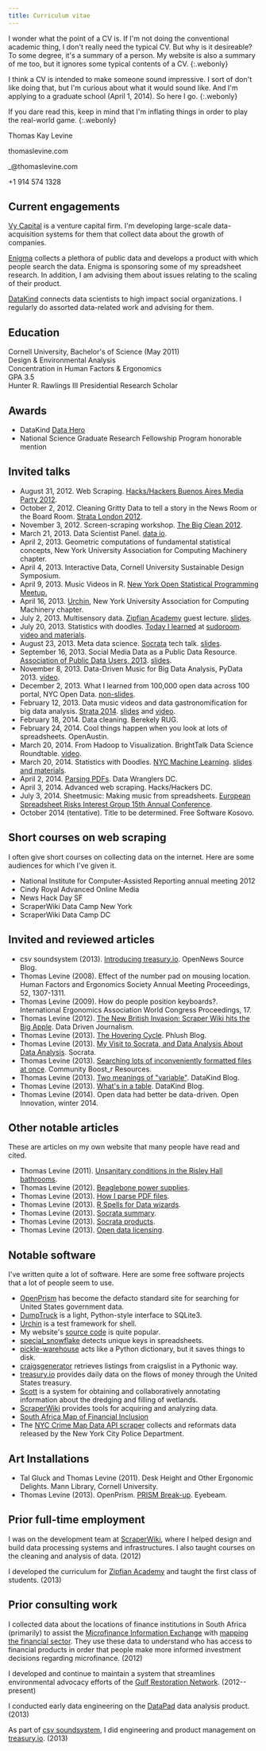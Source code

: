```yaml
---
title: Curriculum vitae
---
```

I wonder what the point of a CV is. If I'm not doing the conventional
academic thing, I don't really need the typical CV. But why is it desireable?
To some degree, it's a summary of a person. My website is also a summary
of me too, but it ignores some typical contents of a CV.
{:.webonly}

I think a CV is intended to make someone sound impressive. I sort
of don't like doing that, but I'm curious about what it would sound like.
And I'm applying to a graduate school (April 1, 2014). So here I go.
{:.webonly}

If you dare read this, keep in mind that I'm inflating things in order
to play the real-world game.
{:.webonly}

<p class="printonly">Thomas Kay Levine</p>
<p class="printonly">thomaslevine.com</p>
<p class="printonly">_@thomaslevine.com</p>
<p class="printonly">+1 914 574 1328</p>

## Current engagements
[Vy Capital](http://vycapital.com) is a venture capital firm.
I'm developing large-scale data-acquisition systems
for them that collect data about the growth of companies.

[Enigma](http://enigma.io) collects a plethora of public
data and develops a product with which people search the data.
Enigma is sponsoring some of my spreadsheet research.
In addition, I am advising them about issues
relating to the scaling of their product.

[DataKind](http://datakind.org/) connects data scientists
to high impact social organizations. I regularly do assorted
data-related work and advising for them.

## Education
Cornell University, Bachelor's of Science (May 2011)<br>
Design & Environmental Analysis<br>
Concentration in Human Factors & Ergonomics<br>
GPA 3.5<br>
Hunter R. Rawlings III Presidential Research Scholar

## Awards
* DataKind [Data Hero](http://www.datakind.org/featuredvolunteers/thomas-levine/)
* National Science Graduate Research Fellowship Program honorable mention

## Invited talks
* August 31, 2012. Web Scraping. [Hacks/Hackers Buenos Aires Media Party 2012](http://www.mediaparty.info/).
* October 2, 2012. Cleaning Gritty Data to tell a story in the News Room or the Board Room.
    [Strata London 2012](http://strataconf.com/strataeu/public/schedule/detail/25890).
* November 3, 2012. Screen-scraping workshop. [The Big Clean 2012](http://bigclean.techlib.cz/en/805-workshop/).
* March 21, 2013. Data Scientist Panel. [data io](http://www.meetup.com/data-io/events/109303752/).
* April 2, 2013. Geometric computations of fundamental statistical concepts,
    New York University Association for Computing Machinery chapter.
* April 4, 2013. Interactive Data,
    Cornell University Sustainable Design Symposium.
* April 9, 2013. Music Videos in R.
    [New York Open Statistical Programming Meetup.](http://www.meetup.com/nyhackr/events/111193682/)
* April 16, 2013. <!-- ???? --> [Urchin](https://github.com/scraperwiki/urchin),
    New York University Association for Computing Machinery chapter.
* July 2, 2013. Multisensory data.
    [Zipfian Academy](http://zipfianacademy.com) guest lecture.
    [slides](https://github.com/tlevine/multisensory-data-zipfian).
* July 20, 2013. Statistics with doodles.
  [Today I learned](https://sudoroom.org/wiki/Today_I_Learned#July_20:_Statistics_through_doodles:_Geometric_computations_of_fundamental_statistical_concepts)
  at [sudoroom](https://sudoroom.org).
  [video and materials](http://thomaslevine.com/!/statistics-with-doodles-sudoroom).
* August 23, 2013. Meta data science.
    [Socrata](http://www.socrata.com/) tech talk.
    [slides](https://github.com/tlevine/meta-data-science-socrata).
* September 16, 2013. Social Media Data as a Public Data Resource.
  [Association of Public Data Users, 2013](http://apdu.org/events/conference/apdu-2013/).
    [slides](https://github.com/tlevine/social-media-public-data).
* November 8, 2013. Data-Driven Music for Big Data Analysis, PyData 2013.
    [video](https://vimeo.com/79859345).
* December 2, 2013. What I learned from 100,000 open data across 100 portal, NYC Open Data.
    [non-slides](http://thomaslevine.com/!/data-about-open-data-talk-december-2-2013/).
* February 12, 2013. Data music videos and data gastronomification for big data analysis.
    [Strata 2014](http://strataconf.com/strata2014/).
    [slides](http://cdn.oreillystatic.com/en/assets/1/event/105/Music%20Videos%20and%20Gastronomification%20for%20Big%20Data%20Analysis%20Presentation.pdf)
    and [video](http://mediaservice.mirror-image.com/videos/7c2ae7a293147/assets/7938403/file.mp4).
* February 18, 2014. Data cleaning. Berekely RUG.
* February 24, 2014. Cool things happen when you look at lots of spreadsheets. OpenAustin.
* March 20, 2014. From Hadoop to Visualization. BrightTalk Data Science Roundtable.
    [video](https://www.brighttalk.com/webcast/9059/103723).
* March 20, 2014. Statistics with Doodles. [NYC Machine Learning](http://www.meetup.com/NYC-Machine-Learning/events/170546362/).
    [slides and materials](http://thomaslevine.com/!/statistics-with-doodles-2014-03).
* April 2, 2014. [Parsing PDFs](http://www.meetup.com/Data-Wranglers-DC/events/160592492/).
    Data Wranglers DC.
* April 3, 2014. Advanced web scraping. Hacks/Hackers DC.
* July 3, 2014. Sheetmusic: Making music from spreadsheets.
    [European Spreadsheet Risks Interest Group 15th Annual Conference](http://www.eusprig.org/annual-conference.htm).
* October 2014 (tentative). Title to be determined. Free Software Kosovo.

## Short courses on web scraping
I often give short courses on collecting data on the internet.
Here are some audiences for which I've given it.

* National Institute for Computer-Assisted Reporting annual meeting 2012
* Cindy Royal Advanced Online Media
* News Hack Day SF
* ScraperWiki Data Camp New York
* ScraperWiki Data Camp DC

## Invited and reviewed articles
* csv soundsystem (2013). [Introducing treasury.io](https://source.opennews.org/en-US/articles/introducing-treasuryio/). OpenNews Source Blog.
* Thomas Levine (2008). Effect of the number pad on mousing location. Human Factors and Ergonomics Society Annual Meeting Proceedings, 52, 1307-1311.
* Thomas Levine (2009). How do people position keyboards?. International Ergonomics Association World Congress Proceedings, 17.
* Thomas Levine (2012).
    [The New British Invasion: Scraper Wiki hits the Big Apple](http://datadrivenjournalism.net/news_and_analysis/scraperwiki_new_york_data_camp).
    Data Driven Journalism.
* Thomas Levine (2013).
    [The Hovering Cycle](http://www.phlush.org/2013/02/23/the-hovering-cycle/).
    Phlush Blog.
* Thomas Levine (2013). [My Visit to Socrata, and Data Analysis About Data Analysis](http://www.socrata.com/blog/my-visit-to-socrata-and-data-analysis-about-data-analysis/). Socrata.
* Thomas Levine (2013). [Searching lots of inconveniently formatted files at once](http://communityboostr.org/resource/searching-lots-inconveniently-formatted-files-once). Community Boost\_r Resources.
* Thomas Levine (2013). [Two meanings of "variable"](http://www.datakind.org/blog/multiple-meanings-of-the-word-variable/). DataKind Blog.
* Thomas Levine (2013). [What's in a table](http://www.datakind.org/blog/whats-in-a-table/). DataKind Blog.
* Thomas Levine (2014). Open data had better be data-driven. Open Innovation, winter 2014.

## Other notable articles
These are articles on my own website that many people have read and cited.

* Thomas Levine (2011). [Unsanitary conditions in the Risley Hall bathrooms](http://thomaslevine.com/!/risley-toilets/).
* Thomas Levine (2012). [Beaglebone power supplies](http://thomaslevine.com/!/beaglebone-power).
* Thomas Levine (2013). [How I parse PDF files](http://thomaslevine.com/!/parsing-pdfs).
* Thomas Levine (2013). [R Spells for Data wizards](http://thomaslevine.com/!/r-spells-for-data-wizards).
* Thomas Levine (2013). [Socrata summary](http://thomaslevine.com/!/socrata-summary).
* Thomas Levine (2013). [Socrata products](http://thomaslevine.com/!/socrata-products).
* Thomas Levine (2013). [Open data licensing](http://thomaslevine.com/!/open-data-licensing).

## Notable software
I've written quite a lot of software. Here are some free software projects that a lot of people seem to use.

* [OpenPrism](http://openprism.thomaslevine.com) has become the defacto standard site for searching for United States government data.
* [DumpTruck](https://github.com/scraperwiki/dumptruck) is a light, Python-style interface to SQLite3.
* [Urchin](https://github.com/scraperwiki/urchin) is a test framework for shell.
* My website's [source code](https://github.com/tlevine/www.thomaslevine.com)
    is quite popular.
* [special_snowflake](https://pypi.python.org/pypi/special_snowflake)
    detects unique keys in spreadsheets.
* [pickle-warehouse](https://pypi.python.org/pypi/pickle-warehouse) acts like a
    Python dictionary, but it saves things to disk.
* [craigsgenerator](https://pypi.python.org/pypi/craigsgenerator) retrieves listings
    from craigslist in a Pythonic way.
* [treasury.io](http://treasury.io) provides daily data on the flows of money through
    the United States treasury.
* [Scott](https://github.com/tlevine/scott) is a system for obtaining and collaboratively
    annotating information about the dredging and filling of wetlands.
* [ScraperWiki](https://scraperwiki.com) provides tools for acquiring and analyzing data.
* [South Africa Map of Financial Inclusion](http://maps.mixmarket.org/south-africa/)
* The [NYC Crime Map Data API scraper](http://thomaslevine.com/!/nyc-crime-map)
  collects and reformats data released by the New York City Police Department.

## Art Installations

* Tal Gluck and Thomas Levine (2011). Desk Height and Other Ergonomic Delights. Mann Library, Cornell University.
* Thomas Levine (2013). OpenPrism. [PRISM Break-up](http://prismbreakup.org/#/exhibition). Eyebeam.

## Prior full-time employment
I was on the development team at [ScraperWiki](https://scraperwiki.com),
where I helped design and build data processing systems and infrastructures.
I also taught courses on the cleaning and analysis of data. (2012)

I developed the curriculum for [Zipfian Academy](http://zipfianacademy.com)
and taught the first class of students. (2013)

## Prior consulting work
I collected data about the locations of finance institutions in South
Africa (primarily) to assist the
[Microfinance Information Exchange](http://mixmarket.org) with
[mapping the financial sector](http://www.themix.org/publications/mix-microfinance-world/2012/05/mapping-financial-sector-south-africa).
They use these data to understand who has access to financial products
in order that people make more informed investment decisions regarding microfinance. (2012)

I developed and continue to maintain a system that streamlines
environmental advocacy efforts of the
[Gulf Restoration Network](https://healthygulf.org/). (2012--present)

I conducted early data engineering on the [DataPad](http://datapad.io)
data analysis product. (2013)

As part of [csv soundsystem](http://csvsoundsystem.com),
I did engineering and product management on [treasury.io](http://treasury.io). (2013)
